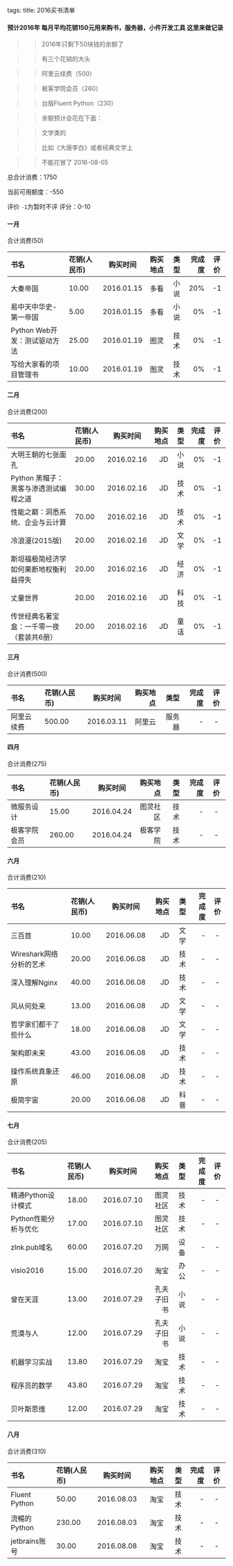 tags: 
title: 2016买书清单

#### 预计2016年 每月平均花销150元用来购书，服务器，小件开发工具 这里来做记录

>> 2016年只剩下50块钱的余额了

>> 有三个花销的大头

>> 阿里云续费（500）

>> 极客学院会员（260）

>> 台版Fluent Python（230）

>> 余额预计会花在下面：

>> 文学类的

>> 比如《大唐李白》或者经典文学上

>> 不能花冒了 2016-08-05

总合计消费：1750

当前可用额度：-550

评价 `-1`为暂时不评 评分：0-10

#### 一月 

合计消费(50)

| 书名      |    花销(人民币) | 购买时间  |购买地点| 类型|完成度|评价|
| :-------- | :--------| :--: |--:|--:|-:|:-:|
|大秦帝国|	 10.00 	|	2016.01.15|多看 |小说|20%|-1|
|易中天中华史-第一帝国|	 5.00 	|	2016.01.15|多看 |小说|0%|-1|
|Python Web开发：测试驱动方法|	 25.00 	|	2016.01.19|图灵 |技术|0%|-1|
|写给大家看的项目管理书|	 10.00 	|	2016.01.19|图灵 |技术|0%|-1|

#### 二月 

合计消费(200)

| 书名      |    花销(人民币) | 购买时间  |购买地点| 类型|完成度|评价|
| :-------- | :--------| :--: |--:|--:|-:|:-:|
|大明王朝的七张面孔|	 20.00 	|	2016.02.16|JD |小说|0%|-1|
|Python 黑帽子：黑客与渗透测试编程之道|	 30.00 	|	2016.02.16|JD |技术|0%|-1|
|性能之巅：洞悉系统、企业与云计算|	 70.00 	|	2016.02.16|JD |技术|0%|-1|
|冷浪漫(2015版)|	 20.00 	|	2016.02.16|JD |文学|0%|-1|
|斯坦福极简经济学 如何果断地权衡利益得失|	 20.00 	|	2016.02.16|JD |经济|0%|-1|
|丈量世界|	 20.00 	|	2016.02.16|JD |科技|0%|-1|
|传世经典名著宝盒：一千零一夜（套装共6册）|	 20.00 	|	2016.02.16|JD |童话|0%|-1|


#### 三月 

合计消费(500)

| 书名      |    花销(人民币) | 购买时间  |购买地点| 类型|完成度|评价|
| :-------- | :--------| :--: |--:|--:|-:|:-:|
|阿里云续费|	 500.00 	|	2016.03.11|阿里云 |服务器|-|-|


#### 四月 

合计消费(275)

| 书名      |    花销(人民币) | 购买时间  |购买地点| 类型|完成度|评价|
| :-------- | :--------| :--: |--:|--:|-:|:-:|
|微服务设计|	 15.00 	|	2016.04.24|图灵社区 |技术|-|-|
|极客学院会员|	 260.00 	|	2016.04.24|极客学院 |技术|-|-|

#### 六月 

合计消费(210)

| 书名      |    花销(人民币) | 购买时间  |购买地点| 类型|完成度|评价|
| :-------- | :--------| :--: |--:|--:|-:|:-:|
|三百首|	 10.00 	|	2016.06.08|JD |文学|-|-|
|Wireshark网络分析的艺术|	 20.00 	|	2016.06.08|JD |技术|-|-|
|深入理解Nginx|	 40.00 	|	2016.06.08|JD |技术|-|-|
|风从何处来|	 13.00 	|	2016.06.08|JD |文学|-|-|
|哲学家们都干了些什么|	 18.00 	|	2016.06.08|JD |文学|-|-|
|架构即未来|	 43.00 	|	2016.06.08|JD |技术|-|-|
|操作系统真象还原|	 46.00 	|	2016.06.08|JD |技术|-|-|
|极简宇宙|	 20.00 	|	2016.06.08|JD |科普|-|-|

#### 七月 

合计消费(205)

| 书名      |    花销(人民币) | 购买时间  |购买地点| 类型|完成度|评价|
| :-------- | :--------| :--: |--:|--:|-:|:-:|
|精通Python设计模式|	 18.00 	|	2016.07.10|图灵社区 |技术|-|-|
|Python性能分析与优化|	 17.00 	|	2016.07.10|图灵社区 |技术|-|-|
|zlnk.pub域名|	 60.00 	|	2016.07.20|万网 |设备|-|-|
|visio2016|	 15.00 	|	2016.07.20|淘宝 |办公|-|-|
|曾在天涯|	 13.00 	|	2016.07.29|孔夫子旧书 |小说|-|-|
|荒漠与人|	 12.00 	|	2016.07.29|孔夫子旧书 |小说|-|-|
|机器学习实战|	 13.80 	|	2016.07.29|淘宝 |技术|-|-|
|程序员的数学|	 43.80 	|	2016.07.29|淘宝 |技术|-|-|
|贝叶斯思维|	 12.00 	|	2016.07.29|淘宝 |技术|-|-|

#### 八月 

合计消费(310)

| 书名      |    花销(人民币) | 购买时间  |购买地点| 类型|完成度|评价|
| :-------- | :--------| :--: |--:|--:|-:|:-:|
|Fluent Python|	 50.00 	|	2016.08.03|淘宝 |技术|-|-|
|流暢的Python|	 230.00 	|	2016.08.03|淘宝 |技术|-|-|
|jetbrains账号|	 30.00 	|	2016.08.08|淘宝 |技术|-|-|